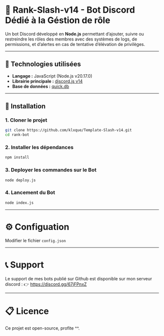 # 🤖 Rank-Slash-v14 - Bot Discord Dédié à la Géstion de rôle

Un bot Discord développé en **Node.js** permettant d’ajouter, suivre ou restreindre les rôles des membres avec des systèmes de logs, de permissions, et d’alertes en cas de tentative d’élévation de privilèges.

---

## 🧪 Technologies utilisées

- **Langage :** JavaScript (Node.js v20.17.0)  
- **Librairie principale :** [discord.js v14](https://discord.js.org)  
- **Base de données :** [quick.db](https://www.npmjs.com/package/quick.db)

---

## 🚀 Installation

### 1. Cloner le projet

```bash
git clone https://github.com/klxque/Template-Slash-v14.git
cd rank-bot
```
### 2. Installer les dépendances

```bash
npm install
```

### 3. Deployer les commandes sur le Bot

```bash
node deploy.js
```

### 4. Lancement du Bot

```bash
node index.js
```

---

# ⚙️ Configuation

Modifier le fichier `config.json`

---

# 📞 Support

Le support de mes bots publié sur Github est disponible sur mon serveur discord :
👉 https://discord.gg/67jFPnxZ

---

# 📋 Licence

Ce projet est open-source, profite ^^.
